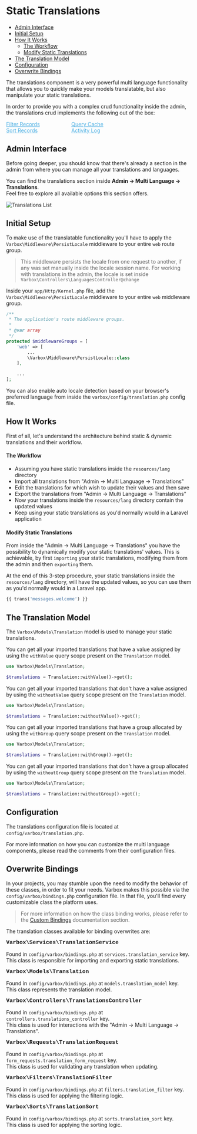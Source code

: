 # Static Translations

- [Admin Interface](#admin-interface)
- [Initial Setup](#initial-setup)
- [How It Works](#how-it-works)
    - [The Workflow](#the-workflow)
    - [Modify Static Translations](#modify-static-translations)
- [The Translation Model](#the-translation-model)
- [Configuration](#configuration)
- [Overwrite Bindings](#overwrite-bindings)

The translations component is a very powerful multi language functionality that allows you to quickly make your models translatable, but also manipulate your static translations.

In order to provide you with a complex crud functionality inside the admin, the translations crud implements the following out of the box:

<style>
    #available-filter-operators-list > p {
        column-count: 3; -moz-column-count: 3; -webkit-column-count: 3;
        column-gap: 2em; -moz-column-gap: 2em; -webkit-column-gap: 2em;
    }

    #available-filter-operators-list a {
        display: block;
        color: #4AAEE3;
    }
</style>
<div id="available-filter-operators-list" markdown="1">

[Filter Records](/docs/{{version}}/filter-records)
[Sort Records](/docs/{{version}}/sort-records)
[Query Cache](/docs/{{version}}/query-cache)
[Activity Log](/docs/{{version}}/activity-log)

</div>

<a name="admin-interface"></a>
## Admin Interface

Before going deeper, you should know that there's already a section in the admin from where you can manage all your translations and languages.

You can find the translations section inside **Admin -> Multi Language -> Translations**.   
Feel free to explore all available options this section offers.

![Translations List](/docs/{{version}}/translations-list.png)

<a name="initial-setup"></a>
## Initial Setup

To make use of the translatable functionality you'll have to apply the `Varbox\Middleware\PersistLocale` middleware to your entire `web` route group.

> This middleware persists the locale from one request to another, if any was set manually inside the locale session name.
> For working with translations in the admin, the locale is set inside `Varbox\Controllers\LanguagesController@change`

Inside your `app/Http/Kernel.php` file, add the `Varbox\Middleware\PersistLocale` middleware to your entire `web` middleware group.

```php
/**
 * The application's route middleware groups.
 *
 * @var array
 */
protected $middlewareGroups = [
    'web' => [
        ...
        \Varbox\Middleware\PersistLocale::class
    ],

    ...
];
```

You can also enable auto locale detection based on your browser's preferred language from inside the `varbox/config/translation.php` config file.

<a name="how-it-works"></a>
## How It Works

First of all, let's understand the architecture behind static & dynamic translations and their workflow.

<a name="the-translations-workflow"></a>
#### The Workflow

- Assuming you have static translations inside the `resources/lang` directory
- Import all translations from "Admin -> Multi Language -> Translations"
- Edit the translations for which wish to update their values and then save
- Export the translations from "Admin -> Multi Language -> Translations" 
- Now your translations inside the `resources/lang` directory contain the updated values
- Keep using your static translations as you'd normally would in a Laravel application

<a name="modify-static-translations"></a>
#### Modify Static Translations

From inside the "Admin -> Multi Language -> Translations" you have the possibility to dynamically modify your static translations' values. 
This is achievable, by first `importing` your static translations, modifying them from the admin and then `exporting` them. 

At the end of this 3-step procedure, your static translations inside the `resources/lang` directory, will have the updated values, so you can use them as you'd normally would in a Laravel app.

```php
{{ trans('messages.welcome') }}
```

<a name="the-translation-model"></a>
## The Translation Model

The `Varbox\Models\Translation` model is used to manage your static translations.   

You can get all your imported translations that have a value assigned by using the `withValue` query scope present on the `Translation` model.

```php
use Varbox\Models\Translation;

$translations = Translation::withValue()->get();
```   

You can get all your imported translations that don't have a value assigned by using the `withoutValue` query scope present on the `Translation` model.

```php
use Varbox\Models\Translation;

$translations = Translation::withoutValue()->get();
``` 

You can get all your imported translations that have a group allocated by using the `withGroup` query scope present on the `Translation` model.

```php
use Varbox\Models\Translation;

$translations = Translation::withGroup()->get();
```   

You can get all your imported translations that don't have a group allocated by using the `withoutGroup` query scope present on the `Translation` model.

```php
use Varbox\Models\Translation;

$translations = Translation::withoutGroup()->get();
```

<a name="configuration"></a>
## Configuration

The translations configuration file is located at `config/varbox/translation.php`.

For more information on how you can customize the multi language components, please read the comments from their configuration files.

<a name="overwrite-bindings"></a>
## Overwrite Bindings

In your projects, you may stumble upon the need to modify the behavior of these classes, in order to fit your needs.
Varbox makes this possible via the `config/varbox/bindings.php` configuration file. In that file, you'll find every customizable class the platform uses.

> For more information on how the class binding works, please refer to the [Custom Bindings](/docs/{{version}}/custom-bindings) documentation section.

<style>
    p.overwrite-class {
        display: block;
        font-family: SFMono-Regular,Menlo,Monaco,Consolas,Liberation Mono,Courier New,monospace;
        font-weight: 600;
        font-size: 15px;
        margin: 0;
    }
</style>

The translation classes available for binding overwrites are:

<p class="overwrite-class">Varbox\Services\TranslationService</p>

Found in `config/varbox/bindings.php` at `services.translation_service` key.   
This class is responsible for importing and exporting static translations.

<p class="overwrite-class">Varbox\Models\Translation</p>

Found in `config/varbox/bindings.php` at `models.translation_model` key.   
This class represents the translation model.

<p class="overwrite-class">Varbox\Controllers\TranslationsController</p>

Found in `config/varbox/bindings.php` at `controllers.translations_controller` key.   
This class is used for interactions with the "Admin -> Multi Language -> Translations".

<p class="overwrite-class">Varbox\Requests\TranslationRequest</p>

Found in `config/varbox/bindings.php` at `form_requests.translation_form_request` key.   
This class is used for validating any translation when updating.

<p class="overwrite-class">Varbox\Filters\TranslationFilter</p>

Found in `config/varbox/bindings.php` at `filters.translation_filter` key.   
This class is used for applying the filtering logic.

<p class="overwrite-class">Varbox\Sorts\TranslationSort</p>

Found in `config/varbox/bindings.php` at `sorts.translation_sort` key.   
This class is used for applying the sorting logic.
